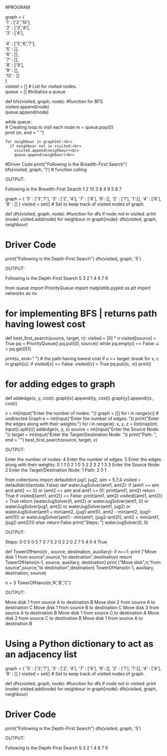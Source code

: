 #PROGRAM 

graph = {<br>
'1' : ['2','10'],<br>
'2' : ['3','8'],<br>
'3' : ['4'],<br><br>
'4' : ['5','6','7'],<br>
'5' : [],<br>
'6' : [],<br>
'7' : [],<br>
'8' : ['9'],<br>
'9' : [],<br>
'10' : []<br>
}<br>
visited = [] # List for visited nodes.<br>
queue = []     #Initialize a queue<br>

def bfs(visited, graph, node): #function for BFS<br>
  visited.append(node)<br>
  queue.append(node)<br>

  while queue:    <br>      # Creating loop to visit each node
    m = queue.pop(0) <br>
    print (m, end = " ")<br> 

    for neighbour in graph[m]:<br>
      if neighbour not in visited:<br>
        visited.append(neighbour)<br>
        queue.append(neighbour)<br>

#Driver Code
print("Following is the Breadth-First Search")<br>
bfs(visited, graph, '1')    # function calling<br>

OUTPUT:

Following is the Breadth-First Search
1 2 10 3 8 4 9 5 6 7 


graph = {
'5' : ['3','7'],
'3' : ['2', '4'],
'7' : ['6'],
'6': [],
'2' : ['1'],
'1':[],
'4' : ['8'],
'8' : []
}
visited = set() # Set to keep track of visited nodes of graph.

def dfs(visited, graph, node):  #function for dfs 
    if node not in visited:
        print (node)
        visited.add(node)
        for neighbour in graph[node]:
            dfs(visited, graph, neighbour)

# Driver Code
print("Following is the Depth-First Search")
dfs(visited, graph, '5')

OUTPUT:

Following is the Depth-First Search
5
3
2
1
4
8
7
6


from queue import PriorityQueue
import matplotlib.pyplot as plt
import networkx as nx
# for implementing BFS | returns path having lowest cost
def best_first_search(source, target, n):
 visited = [0] * n
 visited[source] = True
 pq = PriorityQueue()
 pq.put((0, source))
 while pq.empty() == False:
   u = pq.get()[1]

   print(u, end=" ") # the path having lowest cost
   if u == target:
     break
   for v, c in graph[u]:
     if visited[v] == False:
       visited[v] = True
       pq.put((c, v))
       print()
# for adding edges to graph
def addedge(x, y, cost):
 graph[x].append((y, cost))
 graph[y].append((x, cost))

v = int(input("Enter the number of nodes: "))
graph = [[] for i in range(v)] # undirected Graph
e = int(input("Enter the number of edges: "))
print("Enter the edges along with their weights:")
for i in range(e):
 x, y, z = list(map(int, input().split()))
 addedge(x, y, z)
source = int(input("Enter the Source Node: "))
target = int(input("Enter the Target/Destination Node: "))
print("Path: ", end = "")
best_first_search(source, target, v)

OUTPUT:

Enter the number of nodes: 4
Enter the number of edges: 5
Enter the edges along with their weights:
0 1 1
0 2 1
0 3 2 
2 3 2
1 3 3
Enter the Source Node: 2
Enter the Target/Destination Node: 1
Path: 2 
0 
1 


from collections import defaultdict
jug1, jug2, aim = 5,7,4
visited = defaultdict(lambda: False)
def waterJugSolver(amt1, amt2):
 if (amt1 == aim and amt2 == 0) or (amt2 == aim and amt1 == 0):
   print(amt1, amt2)
   return True
 if visited[(amt1, amt2)] == False:
   print(amt1, amt2)
   visited[(amt1, amt2)] = True
   return (waterJugSolver(0, amt2) or
 waterJugSolver(amt1, 0) or
 waterJugSolver(jug1, amt2) or
 waterJugSolver(amt1, jug2) or
 waterJugSolver(amt1 + min(amt2, (jug1-amt1)),
 amt2 - min(amt2, (jug1-amt1))) or
 waterJugSolver(amt1 - min(amt1, (jug2-amt2)),
 amt2 + min(amt1, (jug2-amt2))))
 else:
   return False
print("Steps: ")
waterJugSolver(0, 0)

OUTPUT:

Steps: 
0 0
5 0
5 7
0 7
5 2
0 2
2 0
2 7
5 4
0 4
True


def TowerOfHanoi(n , source, destination, auxiliary):
    if n==1:
        print ("Move disk 1 from source",source,"to destination",destination)
        return
    TowerOfHanoi(n-1, source, auxiliary, destination)
    print ("Move disk",n,"from source",source,"to destination",destination)
    TowerOfHanoi(n-1, auxiliary, destination, source)

n = 3
TowerOfHanoi(n,'A','B','C')

OUTPUT:

Move disk 1 from source A to destination B
Move disk 2 from source A to destination C
Move disk 1 from source B to destination C
Move disk 3 from source A to destination B
Move disk 1 from source C to destination A
Move disk 2 from source C to destination B
Move disk 1 from source A to destination B


# Using a Python dictionary to act as an adjacency list
graph = {
'5' : ['3','7'],
'3' : ['2', '4'],
'7' : ['6'],
'6': [],
'2' : ['1'],
'1':[],
'4' : ['8'],
'8' : []
}
visited = set() # Set to keep track of visited nodes of graph.

def dfs(visited, graph, node):  #function for dfs 
    if node not in visited:
        print (node)
        visited.add(node)
        for neighbour in graph[node]:
            dfs(visited, graph, neighbour)

# Driver Code
print("Following is the Depth-First Search")
dfs(visited, graph, '5')

OUTPUT:

Following is the Depth-First Search
5
3
2
1
4
8
7
6
